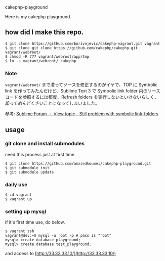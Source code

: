 cakephp-playground

Here is my cakephp playground.

how did I make this repo.
---

```
$ git clone https://github.com/borivojevic/cakephp-vagrant.git vagrant
$ git clone git clone https://github.com/cakephp/cakephp.git vagrant/webroot/
$ chmod -R 777 vagrant/webroot/app/tmp
$ ln -s vagrant/webroot/ cakephp
```

### Note

`vagrant/webroot/` まで潜ってソースを修正するのがイヤで、TOP に Symbolic link を作ってみたんだけど、Sublime Text 3 で Symbolic link folder 内のソースコードを参照するには都度、Refresh folders を実行しないといけないらしく、却ってめんどくさいことになってしまいました。

参考:
[Sublime Forum ・ View topic - Still problem with symbolic link-folders](http://www.sublimetext.com/forum/viewtopic.php?f=3&t=15630)

usage
---

### git clone and install submodules

need this process just at first time.

```
$ git clone https://github.com/amazedkoumei/cakephp-playground.git
$ git submodule init
$ git submodule update
```


### daily use

```
$ cd vagrant
$ vagrant up
```

### setting up mysql

if it's first time use, do below.

```
$ vagrant ssh
vagrant@dev:~$ mysql -u root -p # pass is "root"
mysql> create database playground;
mysql> create database test_playground;
```


and access to [http://33.33.33.10/](http://33.33.33.10/)
